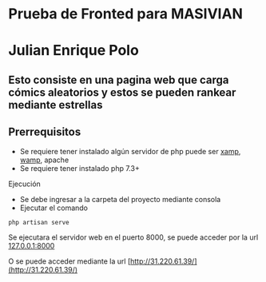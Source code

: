 # Prueba de Fronted para MASIVIAN
# Julian Enrique Polo

## Esto consiste en una pagina web que carga cómics aleatorios y estos se pueden rankear mediante estrellas

## Prerrequisitos
+ Se requiere tener instalado algún servidor de php puede ser [xamp](https://www.apachefriends.org/es/index.html), [wamp](https://www.wampserver.com/en/), apache
+ Se requiere tener instalado php 7.3+

Ejecución

+ Se debe ingresar a la carpeta del proyecto mediante consola
+ Ejecutar el comando
```sh
php artisan serve
```

Se ejecutara el servidor web en el puerto 8000, se puede acceder por la url [127.0.0.1:8000](http://127.0.0.1:8000)


O se puede acceder mediante la url [http://31.220.61.39/](http://31.220.61.39/)
